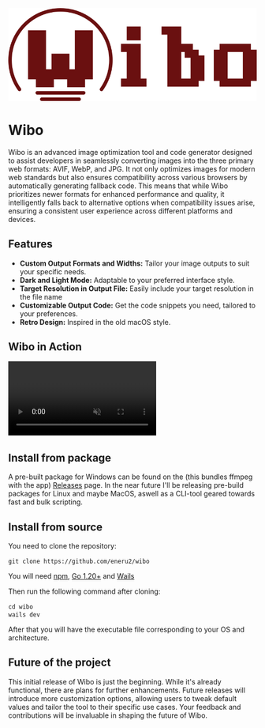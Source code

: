 <img src="https://raw.githubusercontent.com/eneru2/wibo/main/.github/media/wibo_long_logo.png" alt="Wibo logo">

# Wibo
Wibo is an advanced image optimization tool and code generator designed to assist developers in seamlessly converting images into the three primary web formats: AVIF, WebP, and JPG. It not only optimizes images for modern web standards but also ensures compatibility across various browsers by automatically generating fallback code. This means that while Wibo prioritizes newer formats for enhanced performance and quality, it intelligently falls back to alternative options when compatibility issues arise, ensuring a consistent user experience across different platforms and devices.

## Features
- **Custom Output Formats and Widths:** Tailor your image outputs to suit your specific needs.
- **Dark and Light Mode:** Adaptable to your preferred interface style.
- **Target Resolution in Output File:** Easily include your target resolution in the file name
- **Customizable Output Code:** Get the code snippets you need, tailored to your preferences.
- **Retro Design:** Inspired in the old macOS style.

## Wibo in Action
<video
    autoplay
    loop
    controls
    muted
    src="https://raw.githubusercontent.com/eneru2/wibo/main/.github/media/use_case.mp4">
</video>

Install from package
-------------------
A pre-built package for Windows can be found on the (this bundles ffmpeg with the app)
[Releases](https://github.com/Eneru2/pixel-morph/releases/) page. In the near future I'll be releasing pre-build packages
for Linux and maybe MacOS, aswell as a CLI-tool geared towards fast and bulk scripting.

Install from source
-------------------
You need to clone the repository:
  ```
  git clone https://github.com/eneru2/wibo
  ```
You will need [npm](https://nodejs.org/en/download),
[Go 1.20+](https://go.dev/dl/) and
[Wails](https://wails.io/docs/gettingstarted/installation/)

Then run the following command after cloning:
  ```
  cd wibo
  wails dev
  ```
After that you will have the executable file corresponding to your OS and architecture.

Future of the project
--------------------
This initial release of Wibo is just the beginning. While it's already functional, there are plans for further enhancements. Future releases will introduce more customization options, allowing users to tweak default values and tailor the tool to their specific use cases. Your feedback and contributions will be invaluable in shaping the future of Wibo.